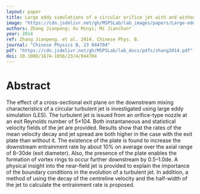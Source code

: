 ```yaml
---
layout: paper
title: Large eddy simulations of a circular orifice jet with and without a cross-sectional exit plate
image: "https://cdn.jsdelivr.net/gh/MSPSLab/lab_images/papers/Large-eddy-simulations-of.png.png"
authors: Zhang Jianpeng; Xu Minyi; Mi Jianchun*
year: 2014
ref: Zhang Jianpeng. et al. 2014. Chinese Phys. B.
journal: "Chinese Physics B, 23 044704"
pdf: "https://cdn.jsdelivr.net/gh/MSPSLab/lab_docs/pdfs/zhang2014.pdf"
doi: 10.1088/1674-1056/23/4/044704
---
```


# Abstract

The effect of a cross-sectional exit plane on the downstream mixing characteristics of a circular turbulent jet is investigated using large eddy simulation (LES). The turbulent jet is issued from an orifice-type nozzle at an exit Reynolds number of 5×104. Both instantaneous and statistical velocity fields of the jet are provided. Results show that the rates of the mean velocity decay and jet spread are both higher in the case with the exit plate than without it. The existence of the plate is found to increase the downstream entrainment rate by about 10% on average over the axial range of 8–30de (exit diameter). Also, the presence of the plate enables the formation of vortex rings to occur further downstream by 0.5–1.0de. A physical insight into the near-field jet is provided to explain the importance of the boundary conditions in the evolution of a turbulent jet. In addition, a method of using the decay of the centreline velocity and the half-width of the jet to calculate the entrainment rate is proposed.

